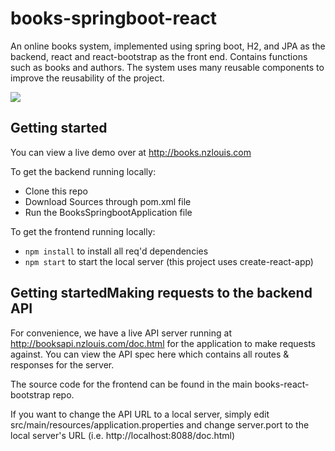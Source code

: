 # books-springboot-react

An online books system, implemented using spring boot, H2, and JPA as the backend, react and react-bootstrap as the front end. Contains functions such as books and authors. The system uses many reusable components to improve the reusability of the project.

![](books-react-bootstrap/src/images/books.gif)

## Getting started

You can view a live demo over at http://books.nzlouis.com

To get the backend running locally:

- Clone this repo
- Download Sources through pom.xml file
- Run the BooksSpringbootApplication file

To get the frontend running locally:
- `npm install` to install all req'd dependencies
- `npm start` to start the local server (this project uses create-react-app)

## Getting startedMaking requests to the backend API

For convenience, we have a live API server running at http://booksapi.nzlouis.com/doc.html for the application to make requests against. You can view the API spec here which contains all routes & responses for the server.

The source code for the frontend can be found in the main books-react-bootstrap repo.

If you want to change the API URL to a local server, simply edit src/main/resources/application.properties and change server.port to the local server's URL (i.e. http://localhost:8088/doc.html)
